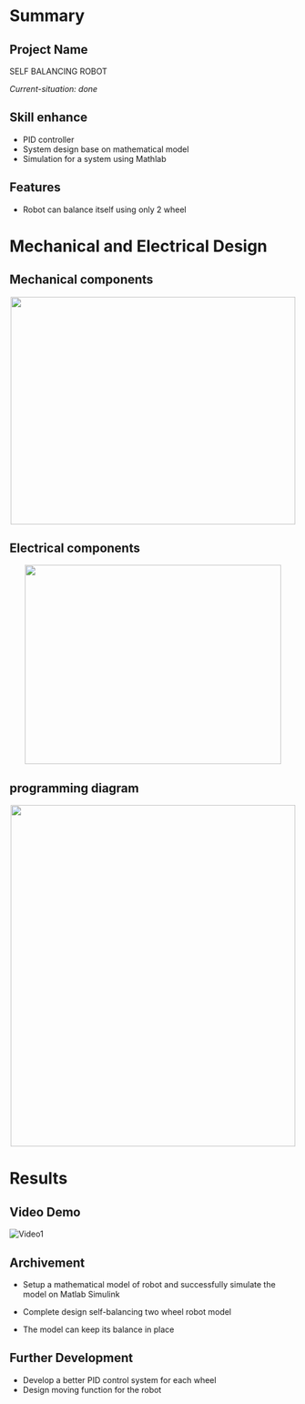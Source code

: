 # Summary
## Project Name
 SELF BALANCING ROBOT
 
 *Current-situation: done* 
 


## Skill enhance 
 * PID controller
 * System design base on mathematical model
 * Simulation for a system using Mathlab
 
 
 
## Features 
 * Robot can balance itself using only 2 wheel

# Mechanical and Electrical Design


## Mechanical components

<p align="center">
  <img width="500" height="400" src="https://github.com/user-attachments/assets/3849215f-9fd7-45aa-b6ea-4ebda96734c6">
</p>

## Electrical components

<p align="center">
  <img width="450" height="350" src="https://github.com/user-attachments/assets/0e5d72cd-1eb4-47b1-adfe-de1fc1ecc650">
</p>

## programming diagram

<p align="center">
  <img width="500" height="600" src="https://github.com/user-attachments/assets/5ac8024e-b030-4689-b6f0-be4f2b5388ea">
</p>


# Results

## Video Demo
![Video1](https://github.com/user-attachments/assets/dfdbed37-e5ac-4ca4-8d37-98708fb5f8e8)







  

## Archivement 

* Setup a mathematical model of robot and successfully simulate the model on Matlab Simulink

* Complete design self-balancing two wheel robot model

* The model can keep its balance in place


## Further Development 

* Develop a better PID control system for each wheel
* Design moving function for the robot








